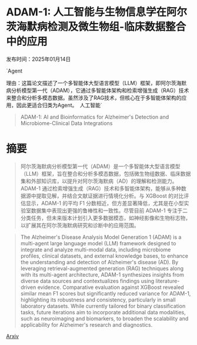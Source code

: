 # ADAM-1: 人工智能与生物信息学在阿尔茨海默病检测及微生物组-临床数据整合中的应用

发布时间：2025年01月14日

`Agent

理由：这篇论文描述了一个多智能体大型语言模型（LLM）框架，即阿尔茨海默病分析模型第一代（ADAM），它通过多智能体架构和检索增强生成（RAG）技术来整合和分析多模态数据。虽然涉及了RAG技术，但核心在于多智能体架构的应用，因此更适合归类为Agent。` `人工智能`

> ADAM-1: AI and Bioinformatics for Alzheimer's Detection and Microbiome-Clinical Data Integrations

# 摘要

> 阿尔茨海默病分析模型第一代（ADAM）是一个多智能体大型语言模型（LLM）框架，旨在整合和分析多模态数据，包括微生物组数据、临床数据集和外部知识库，以提升对阿尔茨海默病（AD）的理解和检测能力。ADAM-1 通过检索增强生成（RAG）技术和多智能体架构，能够从多种数据源中提取见解，并结合文献证据进行情境化分析。与 XGBoost 的对比评估显示，ADAM-1 的平均 F1 分数相近，但方差显著降低，尤其是在小型实验室数据集中表现出更强的鲁棒性和一致性。尽管目前 ADAM-1 专注于二分类任务，但未来版本计划引入更多数据模态，如神经影像和生物标志物，以扩展其在阿尔茨海默病研究和诊断中的应用范围。

> The Alzheimer's Disease Analysis Model Generation 1 (ADAM) is a multi-agent large language model (LLM) framework designed to integrate and analyze multi-modal data, including microbiome profiles, clinical datasets, and external knowledge bases, to enhance the understanding and detection of Alzheimer's disease (AD). By leveraging retrieval-augmented generation (RAG) techniques along with its multi-agent architecture, ADAM-1 synthesizes insights from diverse data sources and contextualizes findings using literature-driven evidence. Comparative evaluation against XGBoost revealed similar mean F1 scores but significantly reduced variance for ADAM-1, highlighting its robustness and consistency, particularly in small laboratory datasets. While currently tailored for binary classification tasks, future iterations aim to incorporate additional data modalities, such as neuroimaging and biomarkers, to broaden the scalability and applicability for Alzheimer's research and diagnostics.

[Arxiv](https://arxiv.org/abs/2501.08324)